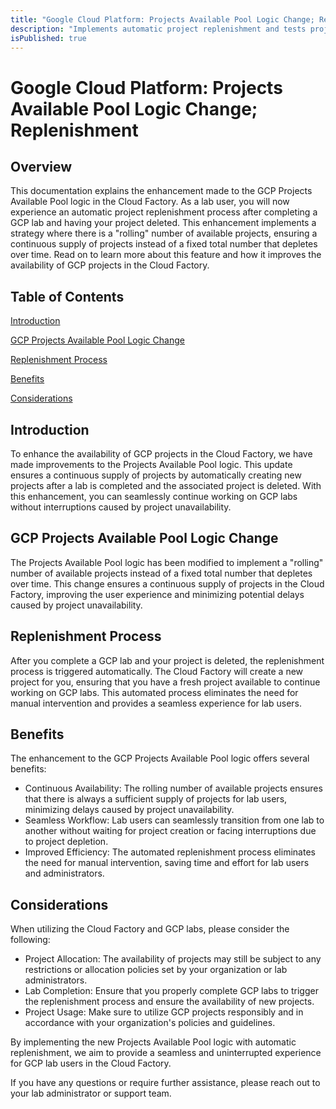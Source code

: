 ```yaml
---
title: "Google Cloud Platform: Projects Available Pool Logic Change; Replenishment"
description: "Implements automatic project replenishment and tests project deletion, lab users can seamlessly continue their work without interruption."
isPublished: true
---
```


# Google Cloud Platform: Projects Available Pool Logic Change; Replenishment

## Overview

This documentation explains the enhancement made to the GCP Projects Available Pool logic in the Cloud Factory. As a lab user, you will now experience an automatic project replenishment process after completing a GCP lab and having your project deleted. This enhancement implements a strategy where there is a "rolling" number of available projects, ensuring a continuous supply of projects instead of a fixed total number that depletes over time. Read on to learn more about this feature and how it improves the availability of GCP projects in the Cloud Factory.

## Table of Contents

[Introduction](#introduction)

[GCP Projects Available Pool Logic Change](#gcp-projects-available-pool-logic-change)

[Replenishment Process](#replenishment-process)

[Benefits](#benefits)

[Considerations](#considerations)

## Introduction

To enhance the availability of GCP projects in the Cloud Factory, we have made improvements to the Projects Available Pool logic. This update ensures a continuous supply of projects by automatically creating new projects after a lab is completed and the associated project is deleted. With this enhancement, you can seamlessly continue working on GCP labs without interruptions caused by project unavailability.

## GCP Projects Available Pool Logic Change

The Projects Available Pool logic has been modified to implement a "rolling" number of available projects instead of a fixed total number that depletes over time. This change ensures a continuous supply of projects in the Cloud Factory, improving the user experience and minimizing potential delays caused by project unavailability.

## Replenishment Process

After you complete a GCP lab and your project is deleted, the replenishment process is triggered automatically. The Cloud Factory will create a new project for you, ensuring that you have a fresh project available to continue working on GCP labs. This automated process eliminates the need for manual intervention and provides a seamless experience for lab users.

## Benefits

The enhancement to the GCP Projects Available Pool logic offers several benefits:

*   Continuous Availability: The rolling number of available projects ensures that there is always a sufficient supply of projects for lab users, minimizing delays caused by project unavailability.
*   Seamless Workflow: Lab users can seamlessly transition from one lab to another without waiting for project creation or facing interruptions due to project depletion.
*   Improved Efficiency: The automated replenishment process eliminates the need for manual intervention, saving time and effort for lab users and administrators.

## Considerations

When utilizing the Cloud Factory and GCP labs, please consider the following:

*   Project Allocation: The availability of projects may still be subject to any restrictions or allocation policies set by your organization or lab administrators.
*   Lab Completion: Ensure that you properly complete GCP labs to trigger the replenishment process and ensure the availability of new projects.
*   Project Usage: Make sure to utilize GCP projects responsibly and in accordance with your organization's policies and guidelines.

By implementing the new Projects Available Pool logic with automatic replenishment, we aim to provide a seamless and uninterrupted experience for GCP lab users in the Cloud Factory.

If you have any questions or require further assistance, please reach out to your lab administrator or support team.